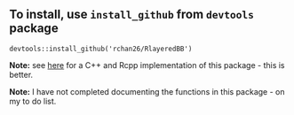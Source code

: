 ## To install, use `install_github` from `devtools` package

```
devtools::install_github('rchan26/RlayeredBB')
```

**Note:** see [here](https://github.com/rchan26/layeredBB) for a C++ and Rcpp implementation of this package - this is better.

**Note:** I have not completed documenting the functions in this package - on my to do list. 
